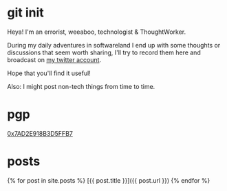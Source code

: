# git init

Heya! I'm an errorist, weeaboo, technologist & ThoughtWorker.

During my daily adventures in softwareland I end up with some thoughts or discussions that seem worth sharing, I'll try to record them here and broadcast on [my twitter account](https://twitter.com/Caligin35).

Hope that you'll find it useful!

Also: I might post non-tech things from time to time.

# pgp

[0x7AD2E918B3D5FFB7](https://pgp.mit.edu/pks/lookup?op=get&search=0x7AD2E918B3D5FFB7)

# posts

{% for post in site.posts %}
  [{{ post.title }}]({{ post.url }})
{% endfor %}
